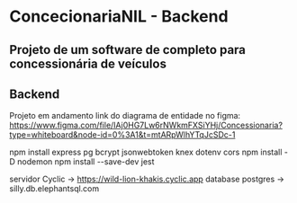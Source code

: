 # ConcecionariaNIL - Backend
## Projeto de um software de completo para concessionária de veículos
## Backend

Projeto em andamento
link do diagrama de entidade no figma:
https://www.figma.com/file/IAj0HG7Lw6rNWkmFXSiYHj/Concessionaria?type=whiteboard&node-id=0%3A1&t=mtARpWlhYTqJcSDc-1

npm install express pg bcrypt jsonwebtoken knex dotenv cors
npm install -D nodemon
npm install --save-dev jest

servidor Cyclic -> https://wild-lion-khakis.cyclic.app
database postgres -> silly.db.elephantsql.com

